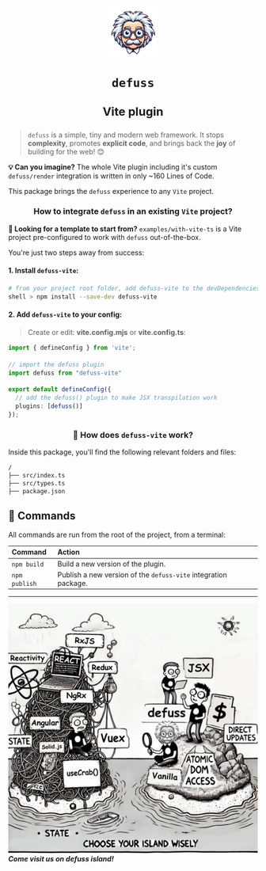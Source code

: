 <h1 align="center">

<img src="assets/defuss_mascott.png" width="100px" />

`defuss`

<sup align="center">

Vite plugin

</sup>

</h1>

> `defuss` is a simple, tiny and modern web framework. It stops  **complexity**, promotes **explicit code**, and brings back the **joy** of building for the web! 😊

**💡 Can you imagine?** The whole Vite plugin including it's custom `defuss/render` integration is written in only ~160 Lines of Code.


This package brings the `defuss` experience to any `Vite` project.

<h3 align="center">

How to integrate `defuss` in an existing `Vite` project?

</h3>


**🚀 Looking for a template to start from?** `examples/with-vite-ts` is a Vite project pre-configured to work with `defuss` out-of-the-box.


You're just two steps away from success:

#### 1. Install `defuss-vite`:

```bash
# from your project root folder, add defuss-vite to the devDependencies
shell > npm install --save-dev defuss-vite
```

#### 2. Add `defuss-vite` to your config:

> Create or edit: **vite.config.mjs** or **vite.config.ts**:
```ts
import { defineConfig } from 'vite';

// import the defuss plugin
import defuss from "defuss-vite"

export default defineConfig({
  // add the defuss() plugin to make JSX transpilation work
  plugins: [defuss()]
});
```

<h3 align="center">

🚀 How does `defuss-vite` work?

</h3>

Inside this package, you'll find the following relevant folders and files:

```text
/
├── src/index.ts
├── src/types.ts
├── package.json
```

## 🧞 Commands

All commands are run from the root of the project, from a terminal:

| Command       | Action                                                                                                                                                                                                                           |
| :------------ | :------------------------------------------------------------------------------------------------------------------------------------------------------------------------------------------------------------------------------- |
| `npm build`    | Build a new version of the plugin. |
| `npm publish`    | Publish a new version of the `defuss-vite` integration package. |

---

<img src="assets/defuss_comic.png" />

<caption><i><b>Come visit us on defuss island!</b></i></caption>